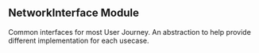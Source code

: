 ## NetworkInterface Module

Common interfaces for most User Journey. 
An abstraction to help provide different implementation for each usecase.